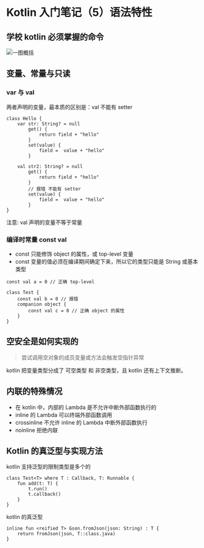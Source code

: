 
# Kotlin 入门笔记（5）语法特性


## 学校 kotlin 必须掌握的命令

![一图概括](images/WX20200711-223128@2x.png)


## 变量、常量与只读

### var 与 val 
两者声明的变量，最本质的区别是：val 不能有 setter

```
class Hello {
    var str: String? = null
        get() {
            return field + "hello"
        }
        set(value) {
            field =  value + "hello"
        }
        
    val str2: String? = null
        get() {
            return field + "hello"
        }
        // 报错 不能有 setter
        set(value) {
            field =  value + "hello"
        }
}
```

注意: val 声明的变量不等于常量

### 编译时常量 const val

+ const 只能修饰 object 的属性，或 top-level 变量
+ const 变量的值必须在编译期间确定下来，所以它的类型只能是 String 或基本类型

```
const val a = 0 // 正确 top-level

class Test {
    const val b = 0 // 报错
    companion object {
        const val c = 0 // 正确 object 的属性
    }
}
```


## 空安全是如何实现的

> 尝试调用空对象的成员变量或方法会触发空指针异常

kotlin 把变量类型分成了 可空类型 和 非空类型，且 kotlin 还有上下文推断。


## 内联的特殊情况

+ 在 kotlin 中，内部的 Lambda 是不允许中断外部函数执行的
+ inline 的 Lambda 可以终端外部函数调用
+ crossinline 不允许 inline 的 Lambda 中断外部函数执行
+ noinline 拒绝内联


## Kotlin 的真泛型与实现方法

kotlin 支持泛型的限制类型是多个的

```
class Test<T> where T : Callback, T: Runnable {
    fun add(t: T) {
        t.run()
        t.callback()
    }
}
```

kotlin 的真泛型
```
inline fun <reified T> Gson.fromJson(json: String) : T {
    return fromJson(json, T::class.java)
}
```

